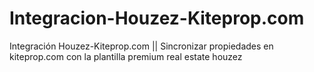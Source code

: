 # Integracion-Houzez-Kiteprop.com
Integración Houzez-Kiteprop.com || Sincronizar propiedades en kiteprop.com con la plantilla premium real estate houzez

